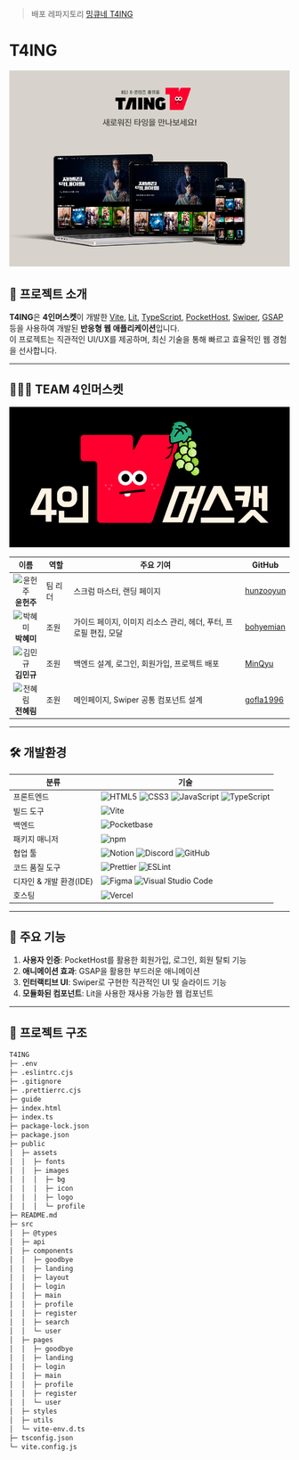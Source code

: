 > 배포 레파지토리 [밍큐네 T4ING](https://github.com/MinQyu/T4ING)

# T4ING

![T4ING Top](/public/assets/images/README/top.png)

## 🌟 프로젝트 소개

**T4ING**은 **4인머스켓**이 개발한 [Vite](https://vitejs.dev), [Lit](https://lit.dev), [TypeScript](https://www.typescriptlang.org), [PocketHost](https://pocketbase.io/), [Swiper](https://swiperjs.com/), [GSAP](https://greensock.com/gsap/) 등을 사용하여 개발된 **반응형 웹 애플리케이션**입니다.  
이 프로젝트는 직관적인 UI/UX를 제공하며, 최신 기술을 통해 빠르고 효율적인 웹 경험을 선사합니다.

---

## 🧑‍🤝‍🧑 TEAM 4인머스켓

![4인머스켓 로고](/public/assets/images/og.png)

| 이름                                                                                                                                 | 역할    | 주요 기여                                                        | GitHub                                    |
| ------------------------------------------------------------------------------------------------------------------------------------ | ------- | ---------------------------------------------------------------- | ----------------------------------------- |
| <div align="center"><img src="https://github.com/hunzooyun.png?size=100" width="80" height="80" alt="윤헌주"/> <br> **윤헌주**</div> | 팀 리더 | 스크럼 마스터, 랜딩 페이지                                       | [hunzooyun](https://github.com/hunzooyun) |
| <div align="center"><img src="https://github.com/bohyemian.png?size=100" width="80" height="80" alt="박혜미"/> <br> **박혜미**</div> | 조원    | 가이드 페이지, 이미지 리소스 관리, 헤더, 푸터, 프로필 편집, 모달 | [bohyemian](https://github.com/bohyemian) |
| <div align="center"><img src="https://github.com/MinQyu.png?size=100" width="80" height="80" alt="김민규"/> <br> **김민규**</div>    | 조원    | 백엔드 설계, 로그인, 회원가입, 프로젝트 배포                     | [MinQyu](https://github.com/MinQyu)       |
| <div align="center"><img src="https://github.com/gofla1996.png?size=100" width="80" height="80" alt="전혜림"/> <br> **전혜림**</div> | 조원    | 메인페이지, Swiper 공통 컴포넌트 설계                            | [gofla1996](https://github.com/gofla1996) |

---

## 🛠️ 개발환경

| 분류                    | 기술                                                                                                                                                                                                                                                                                                                                                                                                                                   |
| ----------------------- | -------------------------------------------------------------------------------------------------------------------------------------------------------------------------------------------------------------------------------------------------------------------------------------------------------------------------------------------------------------------------------------------------------------------------------------- |
| 프론트엔드              | ![HTML5](https://img.shields.io/badge/HTML5-E34F26?style=for-the-badge&logo=HTML5&logoColor=white) ![CSS3](https://img.shields.io/badge/CSS3-1572B6?style=for-the-badge&logo=CSS3&logoColor=white) ![JavaScript](https://img.shields.io/badge/JavaScript-F7DF1E?style=for-the-badge&logo=JavaScript&logoColor=black) ![TypeScript](https://img.shields.io/badge/TypeScript-007ACC?style=for-the-badge&logo=typescript&logoColor=white) |
| 빌드 도구               | ![Vite](https://img.shields.io/badge/Vite-646CFF?style=for-the-badge&logo=vite&logoColor=white)                                                                                                                                                                                                                                                                                                                                        |
| 백엔드                  | ![Pocketbase](https://img.shields.io/badge/Pocketbase-009688?style=for-the-badge&logo=databricks&logoColor=white)                                                                                                                                                                                                                                                                                                                      |
| 패키지 매니저           | ![npm](https://img.shields.io/badge/npm-CB3837?style=for-the-badge&logo=npm&logoColor=white)                                                                                                                                                                                                                                                                                                                                           |
| 협업 툴                 | ![Notion](https://img.shields.io/badge/Notion-000000?style=for-the-badge&logo=notion&logoColor=white) ![Discord](https://img.shields.io/badge/Discord-5865F2?style=for-the-badge&logo=discord&logoColor=white) ![GitHub](https://img.shields.io/badge/GitHub-181717?style=for-the-badge&logo=github&logoColor=white)                                                                                                                   |
| 코드 품질 도구          | ![Prettier](https://img.shields.io/badge/Prettier-F7B93E?style=for-the-badge&logo=prettier&logoColor=white) ![ESLint](https://img.shields.io/badge/ESLint-4B32C3?style=for-the-badge&logo=eslint&logoColor=white)                                                                                                                                                                                                                      |
| 디자인 & 개발 환경(IDE) | ![Figma](https://img.shields.io/badge/Figma-F24E1E?style=for-the-badge&logo=figma&logoColor=white) ![Visual Studio Code](https://img.shields.io/badge/Vscode-007ACC?style=for-the-badge&logo=visualstudiocode&logoColor=white)                                                                                                                                                                                                         |
| 호스팅                  | ![Vercel](https://img.shields.io/badge/Vercel-000000?style=for-the-badge&logo=vercel&logoColor=white)                                                                                                                                                                                                                                                                                                                                  |

---

## 📑 주요 기능

1. **사용자 인증**: PocketHost를 활용한 회원가입, 로그인, 회원 탈퇴 기능
2. **애니메이션 효과**: GSAP을 활용한 부드러운 애니메이션
3. **인터랙티브 UI**: Swiper로 구현한 직관적인 UI 및 슬라이드 기능
4. **모듈화된 컴포넌트**: Lit을 사용한 재사용 가능한 웹 컴포넌트

---

## 📂 프로젝트 구조

```
T4ING
├─ .env
├─ .eslintrc.cjs
├─ .gitignore
├─ .prettierrc.cjs
├─ guide
├─ index.html
├─ index.ts
├─ package-lock.json
├─ package.json
├─ public
│  ├─ assets
│  │  ├─ fonts
│  │  ├─ images
│  │  │  ├─ bg
│  │  │  ├─ icon
│  │  │  ├─ logo
│  │  │  └─ profile
├─ README.md
├─ src
│  ├─ @types
│  ├─ api
│  ├─ components
│  │  ├─ goodbye
│  │  ├─ landing
│  │  ├─ layout
│  │  ├─ login
│  │  ├─ main
│  │  ├─ profile
│  │  ├─ register
│  │  ├─ search
│  │  └─ user
│  ├─ pages
│  │  ├─ goodbye
│  │  ├─ landing
│  │  ├─ login
│  │  ├─ main
│  │  ├─ profile
│  │  ├─ register
│  │  └─ user
│  ├─ styles
│  ├─ utils
│  └─ vite-env.d.ts
├─ tsconfig.json
└─ vite.config.js

```
